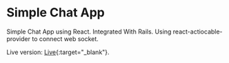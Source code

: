 # Simple Chat App

Simple Chat App using React. Integrated With Rails. Using react-actiocable-provider to connect web socket.

Live version: [Live](https://simple-chat-app-react.herokuapp.com/){:target="_blank"}.
